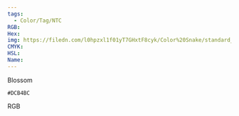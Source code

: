 ```yaml
---
tags:
  - Color/Tag/NTC
RGB:
Hex:
img: https://filedn.com/l0hpzxl1f01yT7GHxtF8cyk/Color%20Snake/standard_csv_to_svg/DCB4BC.svg
CMYK:
HSL:
Name:
---
```

Blossom
```palette
#DCB4BC
```
RGB
